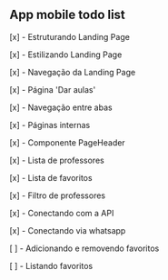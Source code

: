 
## App mobile todo list

[x] - Estruturando Landing Page

[x] - Estilizando Landing Page

[x] - Navegação da Landing Page

[x] - Página 'Dar aulas'

[x] - Navegação entre abas

[x] - Páginas internas

[x] - Componente PageHeader

[x] - Lista de professores

[x] - Lista de favoritos

[x] - Filtro de professores

[x] - Conectando com a API

[x] - Conectando via whatsapp

[ ] - Adicionando e removendo favoritos

[ ] - Listando favoritos

